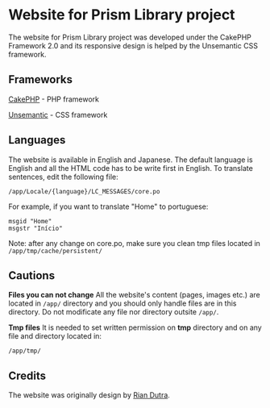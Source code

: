 Website for Prism Library project
=======

The website for Prism Library project was developed under the CakePHP Framework 2.0 and its responsive design is helped by the Unsemantic CSS framework.

Frameworks
----------------

[CakePHP](https://book.cakephp.org/2.0/en/index.html) - PHP framework

[Unsemantic](https://unsemantic.com/) - CSS framework

Languages
------------

The website is available in English and Japanese. The default language is English and all the HTML code has to be write first in English. 
To translate sentences, edit the following file:
```
/app/Locale/{language}/LC_MESSAGES/core.po
```

For example, if you want to translate "Home" to portuguese:
```
msgid "Home"
msgstr "Início"
```

Note: after any change on core.po, make sure you clean tmp files located in `/app/tmp/cache/persistent/`

Cautions
------------

**Files you can not change**
All the website's content (pages, images etc.) are located in `/app/` directory and you should only handle files are in this directory.
Do not modificate any file nor directory outsite `/app/`.

**Tmp files**
It is needed to set written permission on **tmp** directory and on any file and directory located in:
```
/app/tmp/
```

Credits
------------

The website was originally design by [Rian Dutra](http://riandutra.com).
